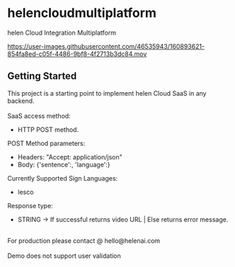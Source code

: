 # helencloudmultiplatform

helen Cloud Integration Multiplatform


https://user-images.githubusercontent.com/46535943/160893621-854fa8ed-c05f-4486-9bf8-4f2713b3dc84.mov


## Getting Started

This project is a starting point to implement helen Cloud SaaS in any backend.<br />
<br />
SaaS access method:<br />
<ul>
<li>HTTP POST method. </li>
</ul>
POST Method parameters:<br />
<ul>
<li>Headers: "Accept: application/json" </li>
<li>Body: {'sentence':<TEXT2CONVERT>, 'language':<SIGNLANGUAGE>} </li>
</ul>
Currently Supported Sign Languages:<br />
<ul>
<li>lesco</li>
</ul>
Response type:<br />
<ul>
<li> STRING -> If successful returns video URL | Else returns error message. </li>
</ul>
<br />
For production please contact @ hello@helenai.com<br />
<br />
Demo does not support user validation<br />
<br />
